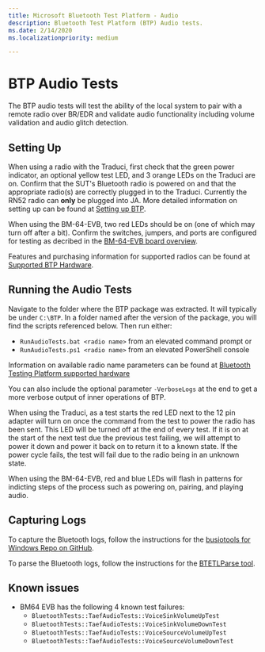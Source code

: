 ```yaml
---
title: Microsoft Bluetooth Test Platform - Audio
description: Bluetooth Test Platform (BTP) Audio tests.
ms.date: 2/14/2020
ms.localizationpriority: medium

---
```


# BTP Audio Tests

The BTP audio tests will test the ability of the local system to pair with a remote radio over BR/EDR and validate audio functionality including volume validation and audio glitch detection.

## Setting Up

When using a radio with the Traduci, first check that the green power indicator, an optional yellow test LED, and 3 orange LEDs on the Traduci are on. Confirm that the SUT's Bluetooth radio is powered on and that the appropriate radio(s) are correctly plugged in to the Traduci. Currently the RN52 radio can **only** be plugged into JA. More detailed information on setting up can be found at [Setting up BTP](testing-BTP-setup.md).

When using the BM-64-EVB, two red LEDs should be on (one of which may turn off after a bit). Confirm the switches, jumpers, and ports are configured for testing as decribed in the [BM-64-EVB board overview](testing-BTP-hw-bm64.md#getting-started).

Features and purchasing information for supported radios can be found at [Supported BTP Hardware](testing-BTP-hw.md).

## Running the Audio Tests

Navigate to the folder where the BTP package was extracted. It will typically be under `C:\BTP`. In a folder named after the version of the package, you will find the scripts referenced below. Then run either:

- `RunAudioTests.bat <radio name>` from an elevated command prompt or
- `RunAudioTests.ps1 <radio name>` from an elevated PowerShell console

Information on available radio name parameters can be found at [Bluetooth Testing Platform supported hardware](testing-BTP-hw.md#supported-radios)

You can also include the optional parameter `-VerboseLogs` at the end to get a more verbose output of inner operations of BTP.

When using the Traduci, as a test starts the red LED next to the 12 pin adapter will turn on once the command from the test to power the radio has been sent. This LED will be turned off at the end of every test. If it is on at the start of the next test due the previous test failing, we will attempt to power it down and power it back on to return it to a known state. If the power cycle fails, the test will fail due to the radio being in an unknown state.

When using the BM-64-EVB, red and blue LEDs will flash in patterns for indicting steps of the process such as powering on, pairing, and playing audio.

## Capturing Logs

To capture the Bluetooth logs, follow the instructions for the [busiotools for Windows Repo on GitHub](https://github.com/microsoft/busiotools/blob/master/bluetooth/tracing/readme.md).

To parse the Bluetooth logs, follow the instructions for the [BTETLParse tool](testing-BTP-tools-btetlparse.md).

## Known issues

- BM64 EVB has the following 4 known test failures:
  - `BluetoothTests::TaefAudioTests::VoiceSinkVolumeUpTest`
  - `BluetoothTests::TaefAudioTests::VoiceSinkVolumeDownTest`
  - `BluetoothTests::TaefAudioTests::VoiceSourceVolumeUpTest`
  - `BluetoothTests::TaefAudioTests::VoiceSourceVolumeDownTest`
